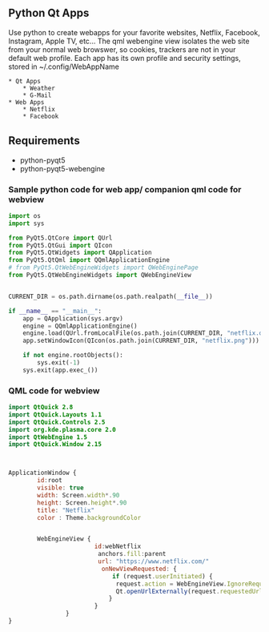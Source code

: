 ## Python Qt Apps
Use python to create webapps for your favorite websites, Netflix, Facebook, Instagram, Apple TV, etc...
The qml webengine view isolates the web site from your normal web browswer, so cookies, trackers are not in your default web profile.
Each app has its own profile and security settings, stored in ~/.config/WebAppName

    * Qt Apps
        * Weather
        * G-Mail
    * Web Apps
        * Netflix
        * Facebook
## Requirements
   * python-pyqt5
   * python-pyqt5-webengine
  
### Sample python code for web app/ companion qml code for webview

```python
import os
import sys

from PyQt5.QtCore import QUrl
from PyQt5.QtGui import QIcon
from PyQt5.QtWidgets import QApplication
from PyQt5.QtQml import QQmlApplicationEngine
# from PyQt5.QtWebEngineWidgets import QWebEnginePage
from PyQt5.QtWebEngineWidgets import QWebEngineView


CURRENT_DIR = os.path.dirname(os.path.realpath(__file__))

if __name__ == "__main__":
    app = QApplication(sys.argv)
    engine = QQmlApplicationEngine()
    engine.load(QUrl.fromLocalFile(os.path.join(CURRENT_DIR, "netflix.qml")))
    app.setWindowIcon(QIcon(os.path.join(CURRENT_DIR, "netflix.png")))

    if not engine.rootObjects():
        sys.exit(-1)
    sys.exit(app.exec_())
```
### QML code for webview

```qml
import QtQuick 2.8
import QtQuick.Layouts 1.1
import QtQuick.Controls 2.5
import org.kde.plasma.core 2.0
import QtWebEngine 1.5
import QtQuick.Window 2.15



ApplicationWindow {
        id:root
        visible: true
        width: Screen.width*.90
        height: Screen.height*.90
        title: "Netflix"
        color : Theme.backgroundColor


        WebEngineView {
                        id:webNetflix
                         anchors.fill:parent
                         url: "https://www.netflix.com/"
                          onNewViewRequested: {
                             if (request.userInitiated) {
                              request.action = WebEngineView.IgnoreRequest;
                              Qt.openUrlExternally(request.requestedUrl);
                            }
                        }
                }
}
```

